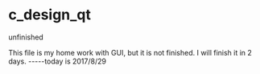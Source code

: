 # c_design_qt
unfinished

This file is my home work with GUI, but it is not finished. I will finish it in 2 days. -----today is 2017/8/29

